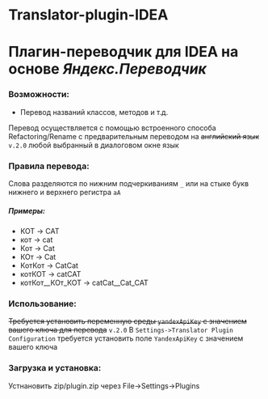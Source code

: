 # Translator-plugin-IDEA
Плагин-переводчик для IDEA на основе _Яндекс.Переводчик_
========================================================
### Возможности:
- Перевод названий классов, методов и т.д.

Перевод осуществляется с помощью встроенного способа Refactoring/Rename
с предварительным переводом на ~~английский язык~~ `v.2.0` любой выбранный в диалоговом окне язык

### Правила перевода:
Слова разделяются по нижним подчеркиваниям `_` или на стыке букв нижнего 
и верхнего регистра `aA`

##### Примеры:
- КОТ -> CAT
- кот -> cat
- Кот -> Cat
- КОт -> Cat
- КотКот -> CatCat
- котКОТ -> catCAT
- котКот\_\_КОт\_КОТ -> catCat\_\_Cat\_CAT

### Использование:
~~Требуется установить переменную среды `yandexApiKey` с значением вашего ключа для перевода~~ `v.2.0` В `Settings->Translator Plugin Configuration` требуется установить поле `YandexApiKey` с значением вашего ключа

### Загрузка и установка:
Устнановить zip/plugin.zip через File->Settings->Plugins